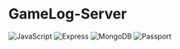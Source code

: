 # GameLog-Server
<!-- ![header](https://capsule-render.vercel.app/api?type=wave&color=auto&height=300&section=header&text=capsule%20render&fontSize=90) -->

<img alt="JavaScript" src ="https://img.shields.io/badge/JavaScript-F7DF1E.svg?&style=for-the-badge&logo=JavaScript&logoColor=black"/>

<img alt="Express" src ="https://img.shields.io/badge/Express-000000.svg?&style=for-the-badge&logo=Express&logoColor=white"/>

<img alt="MongoDB" src ="https://img.shields.io/badge/MongoDB-47A248.svg?&style=for-the-badge&logo=MongoDB&logoColor=white"/>

<img alt="Passport" src ="https://img.shields.io/badge/Passport-34E27A.svg?&style=for-the-badge&logo=Passport&logoColor=white"/>
